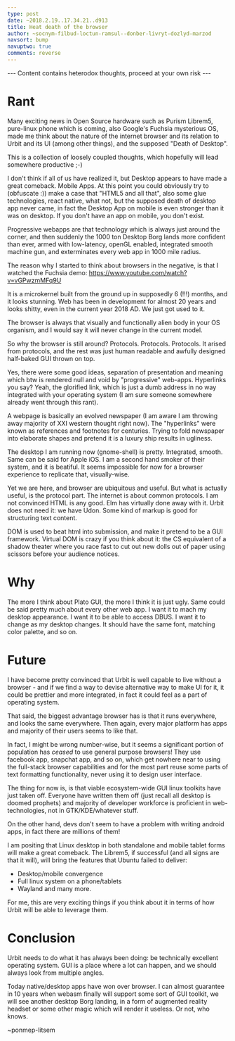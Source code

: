 ```yaml
---
type: post
date: ~2018.2.19..17.34.21..d913
title: Heat death of the browser
author: ~socnym-filbud-loctun-ramsul--donber-livryt-dozlyd-marzod
navsort: bump
navuptwo: true
comments: reverse
---
```


--- Content contains heterodox thoughts, proceed at your own risk ---

# Rant
Many exciting news in Open Source hardware such as Purism Librem5, pure-linux phone which is coming, also Google's Fuchsia mysterious OS, made me think about the nature of the internet browser and its relation to Urbit and its UI (among other things), and the supposed "Death of Desktop".

This is a collection of loosely coupled thoughts, which hopefully will lead somewhere productive ;-)

I don't think if all of us have realized it, but Desktop appears to have made a great comeback. Mobile Apps. 
At this point you could obviously try to (obfuscate :)) make a case that "HTML5 and all that", also some glue technologies, react native, what not, but the supposed death of desktop app never came, in fact the Desktop App on mobile is even stronger than it was on desktop. If you don't have an app on mobile, you don't exist. 

Progressive webapps are that technology which is always just around the corner, and then suddenly the 1000 ton Desktop Borg lands more confident than ever, armed with low-latency, openGL enabled, integrated smooth machine gun, and exterminates every web app in 1000 mile radius. 

The reason why I started to think about browsers in the negative, is that I watched the Fuchsia  demo: https://www.youtube.com/watch?v=vGPwzmMFq9U 

It is a microkernel built from the ground up in supposedly 6 (!!!) months, and it looks stunning. 
Web has been in development for almost 20 years and looks shitty, even in the current year 2018 AD. We just got used to it. 

The browser is always that visually and functionally alien body in your OS organism, and I would say it will never change in the current model. 

So why the browser is still around?
Protocols. Protocols. Protocols.
It arised from protocols, and the rest was just human readable and awfully designed half-baked GUI thrown on top. 

Yes, there were some good ideas, separation of presentation and meaning which btw is rendered null and void by "progressive" web-apps. Hyperlinks you say? Yeah, the glorified link, which is just a dumb address in no way integrated with your operating system (I am sure someone somewhere already went through this rant).

A webpage is basically an evolved newspaper (I am aware I am throwing away majority of XXI western thought right now). The "hyperlinks" were known as references and footnotes for centuries. Trying to fold newspaper into elaborate shapes and pretend it is a luxury ship results in ugliness. 

The desktop I am running now (gnome-shell) is pretty. Integrated, smooth. Same can be said for Apple iOS. I am a second hand smoker of their system, and it is beatiful. It seems impossible for now for a browser experience to replicate that, visually-wise.

Yet we are here, and browser are ubiquitous and useful. But what is actually useful, is the protocol part. The internet is about common protocols. I am not convinced HTML is any good. Elm has virtually done away with it. 
Urbit does not need it: we have Udon. Some kind of markup is good for structuring text content. 

DOM is used to beat html into submission, and make it pretend to be a GUI framework. Virtual DOM is crazy if you think about it: the CS equivalent of a shadow theater where you race fast to cut out new dolls out of paper using scissors before your audience notices.

# Why

The more I think about Plato GUI, the more I think it is just ugly. Same could be said pretty much about every other web app. I want it to mach my desktop appearance. I want it to be able to access DBUS. I want it to change as my desktop changes. It should have the same font, matching color palette, and so on. 

# Future

I have become pretty convinced that Urbit is well capable to live without a browser - and if we find a way to devise alternative way to make UI for it, it could be prettier and more integrated, in fact it could feel as a part of operating system. 

That said, the biggest advantage browser has is that it runs everywhere, and looks the same everywhere. 
Then again, every major platform has apps and majority of their users seems to like that. 

In fact, I might be wrong number-wise, but it seems a significant portion of population has *ceased* to use general purpose browsers! They use facebook app, snapchat app, and so on, which get nowhere near to using the full-stack browser capabilities and for the most part reuse some parts of text formatting functionality, never using it to design user interface. 

The thing for now is, is that viable ecosystem-wide GUI linux toolkits have just taken off. Everyone have written them off (just recall all desktop is doomed prophets) and majority of developer workforce is proficient in web-technologies, not in GTK/KDE/whatever stuff. 

On the other hand, devs don't seem to have a problem with writing android apps, in fact there are millions of them!

I am positing that Linux desktop in both standalone and mobile tablet forms will make a great comeback. 
The Librem5, if successful (and all signs are that it will), will bring the features that Ubuntu failed to deliver:
- Desktop/mobile convergence
- Full linux system on a phone/tablets
- Wayland 
and many more. 

For me, this are very exciting things if you think about it in terms of how Urbit will be able to leverage them. 

# Conclusion

Urbit needs to do what it has always been doing: be technically excellent operating system. 
GUI is a place where a lot can happen, and we should always look from multiple angles. 

Today native/desktop apps have won over browser. I can almost guarantee in 10 years when webasm finally will support some sort of GUI toolkit, we will see another desktop Borg landing, in a form of augmented reality headset or some other magic which will render it useless. Or not, who knows. 

~ponmep-litsem